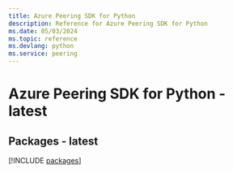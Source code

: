 ```yaml
---
title: Azure Peering SDK for Python
description: Reference for Azure Peering SDK for Python
ms.date: 05/03/2024
ms.topic: reference
ms.devlang: python
ms.service: peering
---
```

# Azure Peering SDK for Python - latest
## Packages - latest
[!INCLUDE [packages](peering-index.md)]